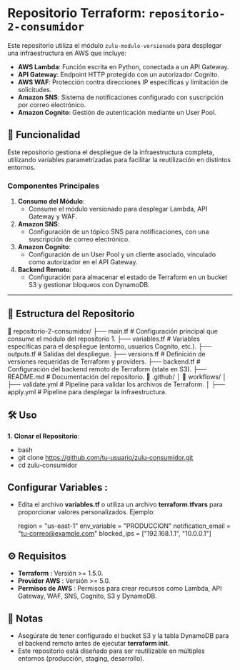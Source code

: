 # Repositorio Terraform: `repositorio-2-consumidor`

Este repositorio utiliza el módulo `zulu-modulo-versionado` para desplegar una infraestructura en AWS que incluye:

- **AWS Lambda**: Función escrita en Python, conectada a un API Gateway.
- **API Gateway**: Endpoint HTTP protegido con un autorizador Cognito.
- **AWS WAF**: Protección contra direcciones IP específicas y limitación de solicitudes.
- **Amazon SNS**: Sistema de notificaciones configurado con suscripción por correo electrónico.
- **Amazon Cognito**: Gestión de autenticación mediante un User Pool.

## 🚀 Funcionalidad

Este repositorio gestiona el despliegue de la infraestructura completa, utilizando variables parametrizadas para facilitar la reutilización en distintos entornos.

### **Componentes Principales**

1. **Consumo del Módulo**:
   - Consume el módulo versionado para desplegar Lambda, API Gateway y WAF.
2. **Amazon SNS**:
   - Configuración de un tópico SNS para notificaciones, con una suscripción de correo electrónico.
3. **Amazon Cognito**:
   - Configuración de un User Pool y un cliente asociado, vinculado como autorizador en el API Gateway.
4. **Backend Remoto**:
   - Configuración para almacenar el estado de Terraform en un bucket S3 y gestionar bloqueos con DynamoDB.

---

## 📁 Estructura del Repositorio

📂 repositorio-2-consumidor/
├── main.tf                           # Configuración principal que consume el módulo del repositorio 1.
├── variables.tf                   # Variables específicas para el despliegue (entorno, usuarios Cognito, etc.).
├── outputs.tf                     # Salidas del despliegue.
├── versions.tf                   # Definición de versiones requeridas de Terraform y providers.
├── backend.tf                  # Configuración del backend remoto de Terraform (state en S3).
├── README.md             # Documentación del repositorio.
📂 .github/
│   📂 workflows/
│       ├── validate.yml      # Pipeline para validar los archivos de Terraform.
│       ├── apply.yml          # Pipeline para desplegar la infraestructura.

## 🛠️ Uso

**1.** **Clonar el Repositorio**:

- bash
- git clone https://github.com/tu-usuario/zulu-consumidor.git
- cd zulu-consumidor

## **Configurar Variables** :

- Edita el archivo **variables.tf** o utiliza un archivo **terraform.tfvars** para proporcionar valores personalizados. Ejemplo:

  region                       = "us-east-1"
  env_variable           = "PRODUCCION"
  notification_email = "tu-correo@example.com"
  blocked_ips            = ["192.168.1.1", "10.0.0.1"]

## **⚙️ Requisitos**


- **Terraform** : Versión >= 1.5.0.
- **Provider AWS** : Versión >= 5.0.
- **Permisos de AWS** : Permisos para crear recursos como Lambda, API Gateway, WAF, SNS, Cognito, S3 y DynamoDB.

## **📝 Notas**


- Asegúrate de tener configurado el bucket S3 y la tabla DynamoDB para el backend remoto antes de ejecutar **terraform init**.
- Este repositorio está diseñado para ser reutilizable en múltiples entornos (producción, staging, desarrollo).
